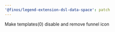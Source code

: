 ```yaml
---
'@finos/legend-extension-dsl-data-space': patch
---
```


Make templates(0) disable and remove funnel icon
